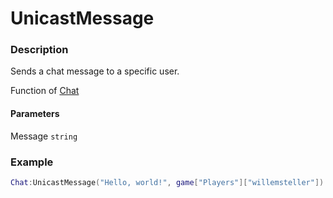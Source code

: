 # UnicastMessage
### Description
Sends a chat message to a specific user.

Function of [Chat](../../)

#### Parameters
Message `string`  

### Example
```lua
Chat:UnicastMessage("Hello, world!", game["Players"]["willemsteller"])
```
